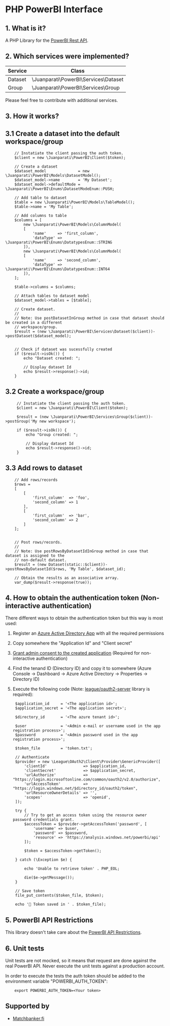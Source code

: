 # PHP PowerBI Interface

## 1. What is it?

A PHP Library for the [PowerBI Rest API](https://docs.microsoft.com/en-gb/rest/api/power-bi/).


## 2. Which services were implemented?

| Service | Class                                |
|---------|--------------------------------------|
| Dataset | \Juanparati\PowerBI\Services\Dataset |
| Group   | \Juanparati\PowerBI\Services\Group   |

Please feel free to contribute with additional services.


## 3. How it works?


## 3.1 Create a dataset into the default workspace/group

        // Instatiate the client passing the auth token.     
        $client = new \Juanparati\PowerBI\Client($token);
        
        // Create a dataset
        $dataset_model              = new \Juanparati\PowerBI\Models\DatasetModel();
        $dataset_model->name        = 'My Dataset';
        $dataset_model->defaultMode = \Juanparati\PowerBI\Enums\DatasetModeEnum::PUSH;
        
        // Add table to dataset
        $table = new \Juanparati\PowerBI\Models\TableModel();
        $table->name = 'My Table';
        
        // Add columns to table
        $columns = [
            new \Juanparati\PowerBI\Models\ColumnModel(
            [
                'name'     => 'first_column',
                'dataType' => \Juanparati\PowerBI\Enums\DatatypesEnum::STRING
            ]),
            new \Juanparati\PowerBI\Models\ColumnModel(
            [
                'name'     => 'second_column',
                'dataType' => \Juanparati\PowerBI\Enums\DatatypesEnum::INT64
            ]),            
        ];
               
        $table->columns = $columns;
        
        // Attach tables to dataset model
        $dataset_model->tables = [$table];
        
        // Create dataset.
        // 
        // Note: Use postDatasetInGroup method in case that dataset should be created in a different
        // workspace/group. 
        $result = (new \Juanparati\PowerBI\Services\Dataset($client))->postDataset($dataset_model);
        
               
        // Check if dataset was sucessfully created
        if ($result->isOk()) {
            echo "Dataset created: ";
            
            // Display dataset Id
            echo $result->response()->id;
        }
        

## 3.2 Create a workspace/group 

         // Instatiate the client passing the auth token.     
         $client = new \Juanparati\PowerBI\Client($token);
                          
         $result = (new \Juanparati\PowerBI\Services\Group($client))->postGroup('My new workspace');
         
         if ($result->isOk()) {
             echo "Group created: ";
                     
             // Display dataset Id
             echo $result->response()->id;
         }
         
         
## 3.3 Add rows to dataset


        // Add rows/records
        $rows = 
        [
            [
                'first_column'  => 'foo',
                'second_column' => 1
            ],
            [
                'first_column'  => 'bar',
                'second_column' => 2
            ]
        ];
         
         
        // Post rows/records.
        // 
        // Note: Use postRowsByDatasetIdInGroup method in case that dataset is assigned to the 
        // non-default dataset.
        $result = (new Dataset(static::$client))->postRowsByDatasetId($rows, 'My Table', $dataset_id);
         
        // Obtain the results as an associative array.
        var_dump($result->response(true));

         

## 4. How to obtain the authentication token (Non-interactive authentication)

There different ways to obtain the authentication token but this way is most used:

1. Register an [Azure Active Directory App](https://dev.powerbi.com/apps/) with all the required permissions
2. Copy somewhere the "Application Id" and "Client secret"
3. [Grant admin consent to the created application](https://docs.microsoft.com/en-us/azure/active-directory/manage-apps/configure-user-consent#grant-admin-consent-when-registering-an-app-in-the-azure-portal) (Required for non-interactive authentication)
4. Find the tenand ID (Directory ID) and copy it to somewhere (Azure Console -> Dashboard -> Azure Active Directory -> Properties -> Directory ID)
5. Execute the following code (Note: [league/oauth2-server](https://github.com/thephpleague/oauth2-server) library is required):

		
		$application_id     = '<The application id>';
		$application_secret = '<The application secret>';
		
		$directory_id       = '<The azure tenant id>';
		
		$user               = '<Admin e-mail or username used in the app registration process>';
		$password           = '<Admin password used in the app registration process>';
		
		$token_file         = 'token.txt';

		// Authenticate
		$provider = new \League\OAuth2\Client\Provider\GenericProvider([
			'clientId'                => $application_id,
			'clientSecret'            => $application_secret,
			'urlAuthorize'            => "https://login.microsoftonline.com/common/oauth2/v2.0/authorize",
			'urlAccessToken'          => "https://login.windows.net/$directory_id/oauth2/token",
			'urlResourceOwnerDetails' => '',
			'scopes'                  => 'openid',
		]);

		try {
			// Try to get an access token using the resource owner password credentials grant.
			$accessToken = $provider->getAccessToken('password', [
				'username' => $user,
				'password' => $password,
				'resource' => 'https://analysis.windows.net/powerbi/api'
			]);

			$token = $accessToken->getToken();

		} catch (\Exception $e) {
		    
			echo 'Unable to retrieve token' . PHP_EOL;
			
			die($e->getMessage());		
		}

		// Save token
		file_put_contents($token_file, $token);

        echo '🔑 Token saved in ' . $token_file);
        


## 5. PowerBI API Restrictions

This library doesn't take care about the [PowerBI API Restrictions](https://docs.microsoft.com/en-us/power-bi/developer/api-rest-api-limitations).


## 6. Unit tests

Unit tests are not mocked, so it means that request are done against the real PowerBI API. Never execute the unit tests against a production account.

In order to execute the tests the auth token should be added to the environment variable "POWERBI_AUTH_TOKEN":

        export POWERBI_AUTH_TOKEN=<Your token>

## Supported by
- [Matchbanker.fi](https://matchbanker.fi)
